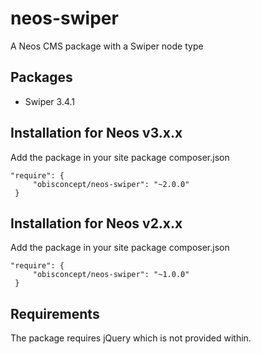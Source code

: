 # neos-swiper
A Neos CMS package with a Swiper node type

## Packages
- Swiper 3.4.1

## Installation for Neos v3.x.x
Add the package in your site package composer.json

```
"require": {
     "obisconcept/neos-swiper": "~2.0.0"
 }
 ```

## Installation for Neos v2.x.x
Add the package in your site package composer.json

```
"require": {
     "obisconcept/neos-swiper": "~1.0.0"
 }
 ```
## Requirements
The package requires jQuery which is not provided within.

